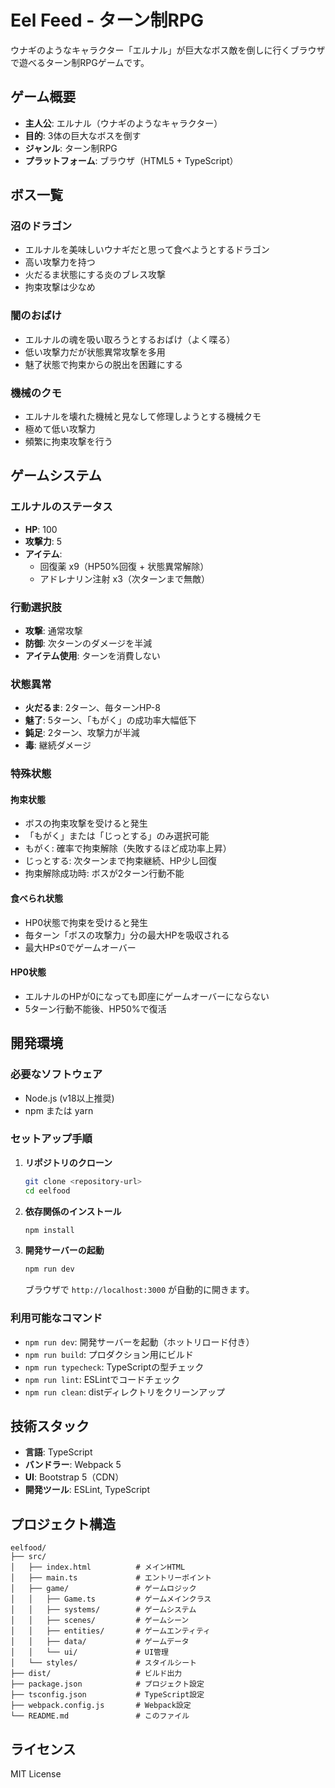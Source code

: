 # Eel Feed - ターン制RPG

ウナギのようなキャラクター「エルナル」が巨大なボス敵を倒しに行くブラウザで遊べるターン制RPGゲームです。

## ゲーム概要

- **主人公**: エルナル（ウナギのようなキャラクター）
- **目的**: 3体の巨大なボスを倒す
- **ジャンル**: ターン制RPG
- **プラットフォーム**: ブラウザ（HTML5 + TypeScript）

## ボス一覧

### 沼のドラゴン
- エルナルを美味しいウナギだと思って食べようとするドラゴン
- 高い攻撃力を持つ
- 火だるま状態にする炎のブレス攻撃
- 拘束攻撃は少なめ

### 闇のおばけ
- エルナルの魂を吸い取ろうとするおばけ（よく喋る）
- 低い攻撃力だが状態異常攻撃を多用
- 魅了状態で拘束からの脱出を困難にする

### 機械のクモ
- エルナルを壊れた機械と見なして修理しようとする機械クモ
- 極めて低い攻撃力
- 頻繁に拘束攻撃を行う

## ゲームシステム

### エルナルのステータス
- **HP**: 100
- **攻撃力**: 5
- **アイテム**: 
  - 回復薬 x9（HP50%回復 + 状態異常解除）
  - アドレナリン注射 x3（次ターンまで無敵）

### 行動選択肢
- **攻撃**: 通常攻撃
- **防御**: 次ターンのダメージを半減
- **アイテム使用**: ターンを消費しない

### 状態異常
- **火だるま**: 2ターン、毎ターンHP-8
- **魅了**: 5ターン、「もがく」の成功率大幅低下
- **鈍足**: 2ターン、攻撃力が半減
- **毒**: 継続ダメージ

### 特殊状態

#### 拘束状態
- ボスの拘束攻撃を受けると発生
- 「もがく」または「じっとする」のみ選択可能
- もがく: 確率で拘束解除（失敗するほど成功率上昇）
- じっとする: 次ターンまで拘束継続、HP少し回復
- 拘束解除成功時: ボスが2ターン行動不能

#### 食べられ状態
- HP0状態で拘束を受けると発生
- 毎ターン「ボスの攻撃力」分の最大HPを吸収される
- 最大HP≤0でゲームオーバー

#### HP0状態
- エルナルのHPが0になっても即座にゲームオーバーにならない
- 5ターン行動不能後、HP50%で復活

## 開発環境

### 必要なソフトウェア
- Node.js (v18以上推奨)
- npm または yarn

### セットアップ手順

1. **リポジトリのクローン**
   ```bash
   git clone <repository-url>
   cd eelfood
   ```

2. **依存関係のインストール**
   ```bash
   npm install
   ```

3. **開発サーバーの起動**
   ```bash
   npm run dev
   ```
   ブラウザで `http://localhost:3000` が自動的に開きます。

### 利用可能なコマンド

- `npm run dev`: 開発サーバーを起動（ホットリロード付き）
- `npm run build`: プロダクション用にビルド
- `npm run typecheck`: TypeScriptの型チェック
- `npm run lint`: ESLintでコードチェック
- `npm run clean`: distディレクトリをクリーンアップ

## 技術スタック

- **言語**: TypeScript
- **バンドラー**: Webpack 5
- **UI**: Bootstrap 5（CDN）
- **開発ツール**: ESLint, TypeScript

## プロジェクト構造

```
eelfood/
├── src/
│   ├── index.html          # メインHTML
│   ├── main.ts             # エントリーポイント
│   ├── game/               # ゲームロジック
│   │   ├── Game.ts         # ゲームメインクラス
│   │   ├── systems/        # ゲームシステム
│   │   ├── scenes/         # ゲームシーン
│   │   ├── entities/       # ゲームエンティティ
│   │   ├── data/           # ゲームデータ
│   │   └── ui/             # UI管理
│   └── styles/             # スタイルシート
├── dist/                   # ビルド出力
├── package.json            # プロジェクト設定
├── tsconfig.json           # TypeScript設定
├── webpack.config.js       # Webpack設定
└── README.md               # このファイル
```

## ライセンス

MIT License
